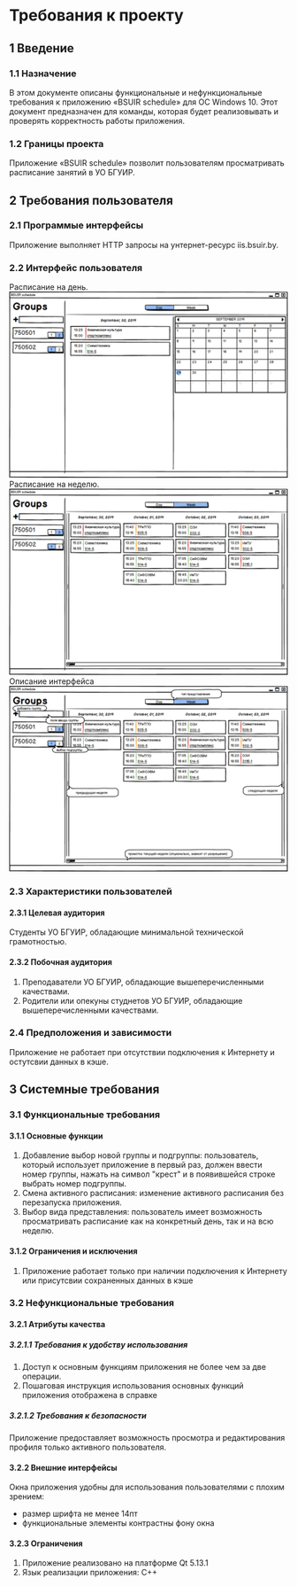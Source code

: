 # Требования к проекту
## 1 Введение
### 1.1 Назначение
В этом документе описаны функциональные и нефункциональные требования к приложению «BSUIR sсhedule» для ОС Windows 10. Этот документ предназначен для команды, которая будет реализовывать и проверять корректность работы приложения. 
### 1.2 Границы проекта
Приложение «BSUIR sсhedule» позволит пользователям просматривать расписание занятий в УО БГУИР.
## 2 Требования пользователя
### 2.1 Программые интерфейсы
Приложение выполняет HTTP запросы на унтернет-ресурс iis.bsuir.by. 
### 2.2 Интерфейс пользователя
Расписание на день.
![Расписание на день](https://github.com/AnjeyNov/TRTPO-Project/blob/master/Images/Mockups/Day's%20schedule.png)
Расписание на неделю.
![Расписание на неделю](https://github.com/AnjeyNov/TRTPO-Project/blob/master/Images/Mockups/Week's%20schedule.png)
Описание интерфейса
![Описание интерфейса](https://github.com/AnjeyNov/TRTPO-Project/blob/master/Images/Mockups/Week's%20schedule%20with%20discripshion.png)
### 2.3 Характеристики пользователей
#### 2.3.1 Целевая аудитория
Студенты УО БГУИР, обладающие минимальной технической грамотностью.
#### 2.3.2 Побочная аудитория
1. Преподаватели УО БГУИР, обладающие вышеперечисленными качествами.
2. Родители или опекуны студнетов УО БГУИР, обладающие вышеперечисленными качествами.
### 2.4 Предположения и зависимости
Приложение не работает при отсутствии подключения к Интернету и остутсвии данных в кэше.
## 3 Системные требования
### 3.1 Функциональные требования
#### 3.1.1 Основные функции
1. Добавление выбор новой группы и подгруппы: пользователь, который использует приложение в первый раз, должен ввести номер группы, нажать на символ "крест" и в появившейся строке выбрать номер подгруппы.
2. Смена активного расписания: изменение активного расписания без перезапуска приложения.
3. Выбор вида представления: пользователь имеет возможность просматривать расписание как на конкретный день, так и на всю неделю.
#### 3.1.2 Ограничения и исключения
1. Приложение работает только при наличии подключения к Интернету или присутсвии сохраненных данных в кэше
### 3.2 Нефункциональные требования
#### 3.2.1 Атрибуты качества
##### 3.2.1.1 Требования к удобству использования
1. Доступ к основным функциям приложения не более чем за две операции.
2. Пошаговая инструкция использования основных функций приложения отображена в справке
##### 3.2.1.2 Требования к безопасности
Приложение предоставляет возможность просмотра и редактирования профиля только активного пользователя.
#### 3.2.2 Внешние интерфейсы
Окна приложения удобны для использования пользователями с плохим зрением:
  * размер шрифта не менее 14пт
  * функциональные элементы контрастны фону окна
#### 3.2.3 Ограничения
1. Приложение реализовано на платформе Qt 5.13.1
2. Язык реализации приложения: С++

